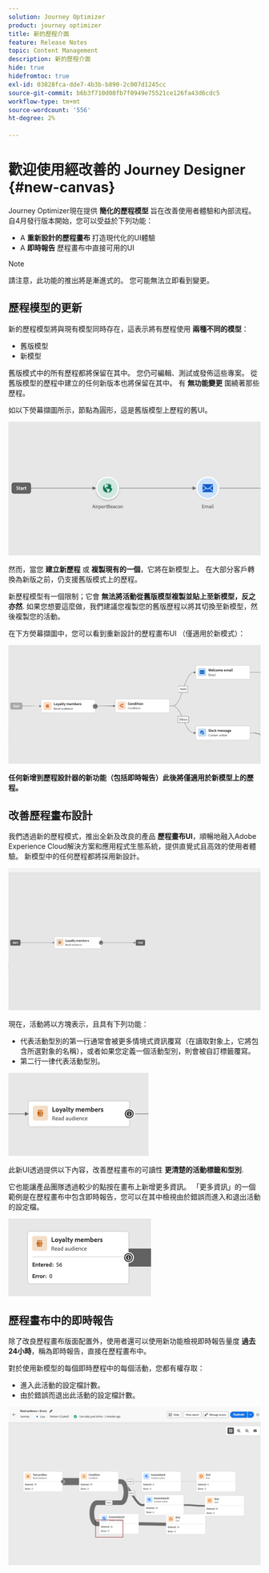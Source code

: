 ```yaml
---
solution: Journey Optimizer
product: journey optimizer
title: 新的歷程介面
feature: Release Notes
topic: Content Management
description: 新的歷程介面
hide: true
hidefromtoc: true
exl-id: 03828fca-dde7-4b3b-b890-2c007d1245cc
source-git-commit: b6b3f710d08fb7f0949e75521ce126fa43d6cdc5
workflow-type: tm+mt
source-wordcount: '556'
ht-degree: 2%

---
```


# 歡迎使用經改善的 Journey Designer {#new-canvas}

Journey Optimizer現在提供 **簡化的歷程模型** 旨在改善使用者體驗和內部流程。 自4月發行版本開始，您可以受益於下列功能：

* A **重新設計的歷程畫布** 打造現代化的UI體驗
* A **即時報告** 歷程畫布中直接可用的UI

>[!NOTE]
>
>請注意，此功能的推出將是漸進式的。 您可能無法立即看到變更。

## 歷程模型的更新

新的歷程模型將與現有模型同時存在，這表示將有歷程使用 **兩種不同的模型**：

* 舊版模型
* 新模型

舊版模式中的所有歷程都將保留在其中。 您仍可編輯、測試或發佈這些專案。 從舊版模型的歷程中建立的任何新版本也將保留在其中。 有 **無功能變更** 圍繞著那些歷程。

如以下熒幕擷圖所示，節點為圓形，這是舊版模型上歷程的舊UI。

![](assets/new-canvas.png)

然而，當您 **建立新歷程** 或 **複製現有的一個**，它將在新模型上。 在大部分客戶轉換為新版之前，仍支援舊版模式上的歷程。

新歷程模型有一個限制；它會 **無法將活動從舊版模型複製並貼上至新模型，反之亦然**. 如果您想要這麼做，我們建議您複製您的舊版歷程以將其切換至新模型，然後複製您的活動。

在下方熒幕擷圖中，您可以看到重新設計的歷程畫布UI （僅適用於新模式）：

![](assets/new-canvas2.png)

**任何新增到歷程設計器的新功能（包括即時報告）此後將僅適用於新模型上的歷程。**

## 改善歷程畫布設計

我們透過新的歷程模式，推出全新及改良的產品 **歷程畫布UI**，順暢地融入Adobe Experience Cloud解決方案和應用程式生態系統，提供直覺式且高效的使用者體驗。 新模型中的任何歷程都將採用新設計。

![](assets/new-canvas3.gif)

現在，活動將以方塊表示，且具有下列功能：

* 代表活動型別的第一行通常會被更多情境式資訊覆寫（在讀取對象上，它將包含所選對象的名稱），或者如果您定義一個活動型別，則會被自訂標籤覆寫。
* 第二行一律代表活動型別。

![](assets/new-canvas4.png)

此新UI透過提供以下內容，改善歷程畫布的可讀性 **更清楚的活動標籤和型別**.

它也能讓產品團隊透過較少的點按在畫布上新增更多資訊。 「更多資訊」的一個範例是在歷程畫布中包含即時報告，您可以在其中檢視由於錯誤而進入和退出活動的設定檔。

![](assets/new-canvas5.png)


## 歷程畫布中的即時報告

除了改良歷程畫布版面配置外，使用者還可以使用新功能檢視即時報告量度 **過去24小時**，稱為即時報告，直接在歷程畫布中。

對於使用新模型的每個即時歷程中的每個活動，您都有權存取：

* 進入此活動的設定檔計數。
* 由於錯誤而退出此活動的設定檔計數。

![](assets/new-canvas6bis.png)

<!--`
With every live journey on the new model, you will be able to see two types of "last 24 hours" reporting information:

* On a **new insert**, you will see:
    * The number of profiles that have been exported for audience-triggered journeys. You will see the number of profiles available in the last export job alongside the time when that export has been made.
    * The number of profiles who exited the journey
    * The percentage of errors
    ![](assets/new-canvas7.png)
* **On each activity**, you will see the number of profiles who entered that activity and the number who exited because of an error:
    ![](assets/new-canvas8.png)
-->
<!--
Please note that you may see differences between the number of exported profiles and the number of profiles flowing through the journey. The exported profiles count only provides information about the last export job being made while the number of profiles entering an activity only contains profiles who did it in the last 24 hours. This can especially be visible on recurring daily journeys as there could be a data overlap between two days.
-->
